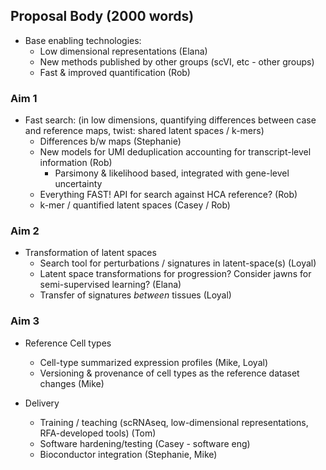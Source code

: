 
## Proposal Body (2000 words)

* Base enabling technologies:
  * Low dimensional representations (Elana)
  * New methods published by other groups (scVI, etc -  other groups)
  * Fast & improved quantification  (Rob)

### Aim 1

* Fast search: (in low dimensions, quantifying differences between case and reference maps, twist: shared latent spaces / k-mers)
  * Differences b/w maps (Stephanie)
  * New models for UMI deduplication accounting for transcript-level information (Rob)
    * Parsimony & likelihood based, integrated with gene-level uncertainty
  * Everything FAST! API for search against HCA reference? (Rob)
  * k-mer / quantified latent spaces (Casey / Rob)

### Aim 2

* Transformation of latent spaces
  * Search tool for perturbations / signatures in latent-space(s) (Loyal)
  * Latent space transformations for progression? Consider jawns for semi-supervised learning? (Elana)
  * Transfer of signatures _between_ tissues (Loyal)

### Aim 3

* Reference Cell types
  * Cell-type summarized expression profiles (Mike, Loyal)
  * Versioning & provenance of cell types as the reference dataset changes (Mike)

* Delivery
  * Training / teaching (scRNAseq, low-dimensional representations, RFA-developed tools) (Tom)
  * Software hardening/testing (Casey - software eng)
  * Bioconductor integration (Stephanie, Mike)

